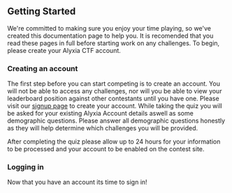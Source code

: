 ## Getting Started

We're committed to making sure you enjoy your time playing, so we've created this documentation page to help you. It is recomended that you read these pages in full before starting work on any challenges. To begin, please create your Alyxia CTF account.

### Creating an account

The first step before you can start competing is to create an account. You will not be able to access any challenges, nor will you be able to view your leaderboard position against other contestants until you have one. Please visit our [signup page](https://docs.google.com/forms/d/e/1FAIpQLSff79HnZlQgC8P3fXH9xhkOHQ_aBMQbMNDlQsgaQM5vzNBKtg/viewform) to create your account. While taking the quiz you will be asked for your existing Alyxia Account details aswell as some demographic questions. Please answer all demographic questions honestly as they will help determine which challenges you will be provided.

After completing the quiz please allow up to 24 hours for your information to be processed and your account to be enabled on the contest site.

### Logging in

Now that you have an account its time to sign in! 
